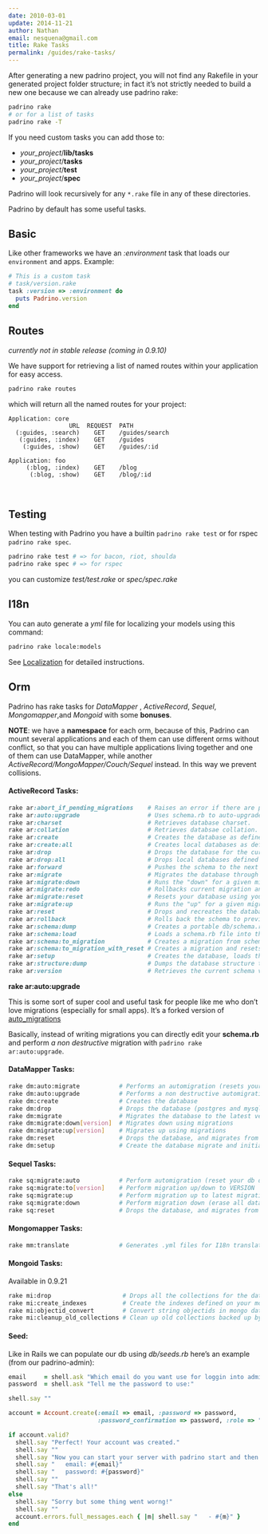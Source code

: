 ```yaml
---
date: 2010-03-01
update: 2014-11-21
author: Nathan
email: nesquena@gmail.com
title: Rake Tasks
permalink: /guides/rake-tasks/
---
```


After generating a new padrino project, you will not find any Rakefile in your generated project folder structure; in fact it’s not strictly needed to build a new one because we can already use padrino rake:


```sh
padrino rake
# or for a list of tasks
padrino rake -T
```


If you need custom tasks you can add those to:

- *your\_project*/**lib/tasks**
- *your\_project*/**tasks**
- *your\_project*/**test**
- *your\_project*/**spec**


Padrino will look recursively for any `*.rake` file in any of these directories.

Padrino by default has some useful tasks.
 

## Basic

Like other frameworks we have an *:environment* task that loads our `environment` and apps. Example:


```ruby
# This is a custom task
# task/version.rake
task :version => :environment do
  puts Padrino.version
end
```


## Routes

*currently not in stable release (coming in 0.9.10)*

We have support for retrieving a list of named routes within your application for easy access.


```sh
padrino rake routes
```


which will return all the named routes for your project:


    Application: core
                     URL  REQUEST  PATH
      (:guides, :search)    GET    /guides/search
       (:guides, :index)    GET    /guides
        (:guides, :show)    GET    /guides/:id

    Application: foo
         (:blog, :index)    GET    /blog
          (:blog, :show)    GET    /blog/:id

 

## Testing

When testing with Padrino you have a builtin `padrino rake test` or for rspec `padrino rake spec`.


```sh
padrino rake test # => for bacon, riot, shoulda
padrino rake spec # => for rspec
```


you can customize *test/test.rake* or *spec/spec.rake*
 

## I18n

You can auto generate a *yml* file for localizing your models using this command:


```sh
padrino rake locale:models
```


See [Localization](/guides/localization) for detailed instructions.
 

## Orm

Padrino has rake tasks for *DataMapper* , *ActiveRecord*, *Sequel*, *Mongomapper*,and *Mongoid* with some **bonuses**.

**NOTE**: we have a **namespace** for each orm, because of this, Padrino can mount several applications and each of them can use different orms without conflict, so that you can have multiple applications living together and one of them can use DataMapper, while another *ActiveRecord/MongoMapper/Couch/Sequel* instead. In this way we prevent collisions.


#### ActiveRecord Tasks:


```ruby
rake ar:abort_if_pending_migrations    # Raises an error if there are pending migrations.
rake ar:auto:upgrade                   # Uses schema.rb to auto-upgrade.
rake ar:charset                        # Retrieves database charset.
rake ar:collation                      # Retrieves databsae collation.
rake ar:create                         # Creates the database as defined in config/database.yml
rake ar:create:all                     # Creates local databases as defined in config/database.yml
rake ar:drop                           # Drops the database for the current Padrino.env
rake ar:drop:all                       # Drops local databases defined in config/database.yml
rake ar:forward                        # Pushes the schema to the next version.
rake ar:migrate                        # Migrates the database through scripts in db/migrate.
rake ar:migrate:down                   # Runs the "down" for a given migration VERSION.
rake ar:migrate:redo                   # Rollbacks current migration and migrates up to version
rake ar:migrate:reset                  # Resets your database using your migrations.
rake ar:migrate:up                     # Runs the "up" for a given migration VERSION NUMBER
rake ar:reset                          # Drops and recreates the database using db/schema.rb.
rake ar:rollback                       # Rolls back the schema to previous schema version.
rake ar:schema:dump                    # Creates a portable db/schema.rb file.
rake ar:schema:load                    # Loads a schema.rb file into the database.
rake ar:schema:to_migration            # Creates a migration from schema.rb
rake ar:schema:to_migration_with_reset # Creates a migration and resets the migrations log.
rake ar:setup                          # Creates the database, loads the schema, and seeds data.
rake ar:structure:dump                 # Dumps the database structure to a SQL file.
rake ar:version                        # Retrieves the current schema version number.
```


**rake ar:auto:upgrade**

This is some sort of super cool and useful task for people like me who don’t love migrations (especially for small apps). It’s a forked version of [auto\_migrations](http://github.com/pjhyett/auto_migrations)


Basically, instead of writing migrations you can directly edit your **schema.rb** and perform *a non destructive* migration with `padrino rake ar:auto:upgrade`.


#### DataMapper Tasks:


```sh
rake dm:auto:migrate           # Performs an automigration (resets your db data)
rake dm:auto:upgrade           # Performs a non destructive automigration
rake dm:create                 # Creates the database
rake dm:drop                   # Drops the database (postgres and mysql only)
rake dm:migrate                # Migrates the database to the latest version
rake dm:migrate:down[version]  # Migrates down using migrations
rake dm:migrate:up[version]    # Migrates up using migrations
rake dm:reset                  # Drops the database, and migrates from scratch
rake dm:setup                  # Create the database migrate and initialize with the seed data
```


#### Sequel Tasks:

```sh
rake sq:migrate:auto           # Perform automigration (reset your db data)
rake sq:migrate:to[version]    # Perform migration up/down to VERSION
rake sq:migrate:up             # Perform migration up to latest migration available
rake sq:migrate:down           # Perform migration down (erase all data)
rake sq:reset                  # Drops the database, and migrates from scratch
```


#### Mongomapper Tasks:

```sh
rake mm:translate              # Generates .yml files for I18n translations
```


#### Mongoid Tasks:

Available in 0.9.21

```sh
rake mi:drop                    # Drops all the collections for the database for the current environment
rake mi:create_indexes          # Create the indexes defined on your mongoid models
rake mi:objectid_convert        # Convert string objectids in mongo database to ObjectID type
rake mi:cleanup_old_collections # Clean up old collections backed up by objectid_convert
```


#### Seed:

Like in Rails we can populate our db using *db/seeds.rb* here’s an example (from our padrino-admin):


```ruby
email     = shell.ask "Which email do you want use for loggin into admin?"
password  = shell.ask "Tell me the password to use:"

shell.say ""

account = Account.create(:email => email, :password => password,
                         :password_confirmation => password, :role => "admin")

if account.valid?
  shell.say "Perfect! Your account was created."
  shell.say ""
  shell.say "Now you can start your server with padrino start and then login into /admin with:"
  shell.say "   email: #{email}"
  shell.say "   password: #{password}"
  shell.say ""
  shell.say "That's all!"
else
  shell.say "Sorry but some thing went worng!"
  shell.say ""
  account.errors.full_messages.each { |m| shell.say "   - #{m}" }
end
```

